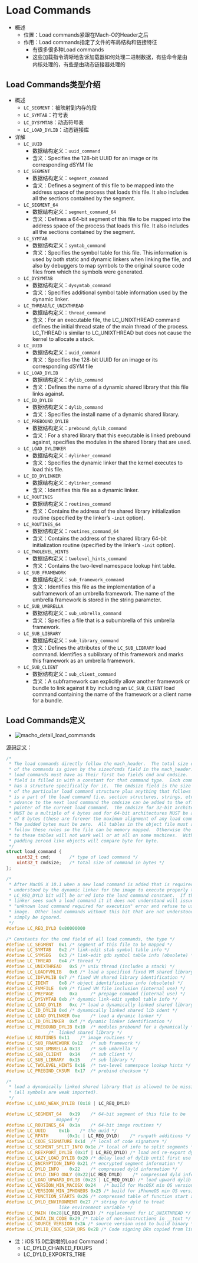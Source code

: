 # Load Commands

* 概述
  * 位置：Load commands紧跟在Mach-O的Header之后
  * 作用：Load commands指定了文件的布局结构和链接特征
    * 有很多很多种Load commands
    * 这些加载指令清晰地告诉加载器如何处理二进制数据，有些命令是由内核处理的，有些是由动态链接器处理的

## Load Commands类型介绍

* 概述
  * `LC_SEGMENT`：被映射到内存的段
  * `LC_SYMTAB`：符号表
  * `LC_DYSYMTAB`：动态符号表
  * `LC_LOAD_DYLIB`：动态链接库
* 详解
  * `LC_UUID`
    * 数据结构定义：`uuid_command`
    * 含义：Specifies the 128-bit UUID for an image or its corresponding dSYM file
  * `LC_SEGMENT`
    * 数据结构定义：`segment_command`
    * 含义：Defines a segment of this file to be mapped into the address space of the process that loads this file. It also includes all the sections contained by the segment.
  * `LC_SEGMENT_64`
    * 数据结构定义：`segment_command_64`
    * 含义：Defines a 64-bit segment of this file to be mapped into the address space of the process that loads this file. It also includes all the sections contained by the segment.
  * `LC_SYMTAB`
    * 数据结构定义：`symtab_command`
    * 含义：Specifies the symbol table for this file. This information is used by both static and dynamic linkers when linking the file, and also by debuggers to map symbols to the original source code files from which the symbols were generated.
  * `LC_DYSYMTAB`
    * 数据结构定义：`dysymtab_command`
    * 含义：Specifies additional symbol table information used by the dynamic linker.
  * `LC_THREAD`/`LC_UNIXTHREAD`
    * 数据结构定义：`thread_command`
    * 含义：For an executable file, the LC_UNIXTHREAD command defines the initial thread state of the main thread of the process. LC_THREAD is similar to LC_UNIXTHREAD but does not cause the kernel to allocate a stack.
  * `LC_UUID`
    * 数据结构定义：`uuid_command`
    * 含义：Specifies the 128-bit UUID for an image or its corresponding dSYM file
  * `LC_LOAD_DYLIB`
    * 数据结构定义：`dylib_command`
    * 含义：Defines the name of a dynamic shared library that this file links against.
  * `LC_ID_DYLIB`
    * 数据结构定义：`dylib_command`
    * 含义：Specifies the install name of a dynamic shared library.
  * `LC_PREBOUND_DYLIB`
    * 数据结构定义：`prebound_dylib_command`
    * 含义：For a shared library that this executable is linked prebound against, specifies the modules in the shared library that are used.
  * `LC_LOAD_DYLINKER`
    * 数据结构定义：`dylinker_command`
    * 含义：Specifies the dynamic linker that the kernel executes to load this file.
  * `LC_ID_DYLINKER`
    * 数据结构定义：`dylinker_command`
    * 含义：Identifies this file as a dynamic linker.
  * `LC_ROUTINES`
    * 数据结构定义：`routines_command`
    * 含义：Contains the address of the shared library initialization routine (specified by the linker’s `-init` option).
  * `LC_ROUTINES_64`
    * 数据结构定义：`routines_command_64`
    * 含义：Contains the address of the shared library 64-bit initialization routine (specified by the linker’s `-init` option).
  * `LC_TWOLEVEL_HINTS`
    * 数据结构定义：`twolevel_hints_command`
    * 含义：Contains the two-level namespace lookup hint table.
  * `LC_SUB_FRAMEWORK`
    * 数据结构定义：`sub_framework_command`
    * 含义：Identifies this file as the implementation of a subframework of an umbrella framework. The name of the umbrella framework is stored in the string parameter.
  * `LC_SUB_UMBRELLA`
    * 数据结构定义：`sub_umbrella_command`
    * 含义：Specifies a file that is a subumbrella of this umbrella framework.
  * `LC_SUB_LIBRARY`
    * 数据结构定义：`sub_library_command`
    * 含义：Defines the attributes of the `LC_SUB_LIBRARY` load command. Identifies a sublibrary of this framework and marks this framework as an umbrella framework.
  * `LC_SUB_CLIENT`
    * 数据结构定义：`sub_client_command`
    * 含义：A subframework can explicitly allow another framework or bundle to link against it by including an `LC_SUB_CLIENT` load command containing the name of the framework or a client name for a bundle.

## Load Commands定义

* ![macho_detail_load_commands](../../../assets/img/macho_detail_load_commands.png)

[源码定义](https://opensource.apple.com/source/xnu/xnu-2050.18.24/EXTERNAL_HEADERS/mach-o/loader.h)：

```c
/*
 * The load commands directly follow the mach_header.  The total size of all
 * of the commands is given by the sizeofcmds field in the mach_header.  All
 * load commands must have as their first two fields cmd and cmdsize.  The cmd
 * field is filled in with a constant for that command type.  Each command type
 * has a structure specifically for it.  The cmdsize field is the size in bytes
 * of the particular load command structure plus anything that follows it that
 * is a part of the load command (i.e. section structures, strings, etc.).  To
 * advance to the next load command the cmdsize can be added to the offset or
 * pointer of the current load command.  The cmdsize for 32-bit architectures
 * MUST be a multiple of 4 bytes and for 64-bit architectures MUST be a multiple
 * of 8 bytes (these are forever the maximum alignment of any load commands).
 * The padded bytes must be zero.  All tables in the object file must also
 * follow these rules so the file can be memory mapped.  Otherwise the pointers
 * to these tables will not work well or at all on some machines.  With all
 * padding zeroed like objects will compare byte for byte.
 */
struct load_command {
	uint32_t cmd;		/* type of load command */
	uint32_t cmdsize;	/* total size of command in bytes */
};

/*
 * After MacOS X 10.1 when a new load command is added that is required to be
 * understood by the dynamic linker for the image to execute properly the
 * LC_REQ_DYLD bit will be or'ed into the load command constant.  If the dynamic
 * linker sees such a load command it it does not understand will issue a
 * "unknown load command required for execution" error and refuse to use the
 * image.  Other load commands without this bit that are not understood will
 * simply be ignored.
 */
#define LC_REQ_DYLD 0x80000000

/* Constants for the cmd field of all load commands, the type */
#define	LC_SEGMENT	0x1	/* segment of this file to be mapped */
#define	LC_SYMTAB	0x2	/* link-edit stab symbol table info */
#define	LC_SYMSEG	0x3	/* link-edit gdb symbol table info (obsolete) */
#define	LC_THREAD	0x4	/* thread */
#define	LC_UNIXTHREAD	0x5	/* unix thread (includes a stack) */
#define	LC_LOADFVMLIB	0x6	/* load a specified fixed VM shared library */
#define	LC_IDFVMLIB	0x7	/* fixed VM shared library identification */
#define	LC_IDENT	0x8	/* object identification info (obsolete) */
#define LC_FVMFILE	0x9	/* fixed VM file inclusion (internal use) */
#define LC_PREPAGE      0xa     /* prepage command (internal use) */
#define	LC_DYSYMTAB	0xb	/* dynamic link-edit symbol table info */
#define	LC_LOAD_DYLIB	0xc	/* load a dynamically linked shared library */
#define	LC_ID_DYLIB	0xd	/* dynamically linked shared lib ident */
#define LC_LOAD_DYLINKER 0xe	/* load a dynamic linker */
#define LC_ID_DYLINKER	0xf	/* dynamic linker identification */
#define	LC_PREBOUND_DYLIB 0x10	/* modules prebound for a dynamically */
				/*  linked shared library */
#define	LC_ROUTINES	0x11	/* image routines */
#define	LC_SUB_FRAMEWORK 0x12	/* sub framework */
#define	LC_SUB_UMBRELLA 0x13	/* sub umbrella */
#define	LC_SUB_CLIENT	0x14	/* sub client */
#define	LC_SUB_LIBRARY  0x15	/* sub library */
#define	LC_TWOLEVEL_HINTS 0x16	/* two-level namespace lookup hints */
#define	LC_PREBIND_CKSUM  0x17	/* prebind checksum */

/*
 * load a dynamically linked shared library that is allowed to be missing
 * (all symbols are weak imported).
 */
#define	LC_LOAD_WEAK_DYLIB (0x18 | LC_REQ_DYLD)

#define	LC_SEGMENT_64	0x19	/* 64-bit segment of this file to be
				   mapped */
#define	LC_ROUTINES_64	0x1a	/* 64-bit image routines */
#define LC_UUID		0x1b	/* the uuid */
#define LC_RPATH       (0x1c | LC_REQ_DYLD)    /* runpath additions */
#define LC_CODE_SIGNATURE 0x1d	/* local of code signature */
#define LC_SEGMENT_SPLIT_INFO 0x1e /* local of info to split segments */
#define LC_REEXPORT_DYLIB (0x1f | LC_REQ_DYLD) /* load and re-export dylib */
#define	LC_LAZY_LOAD_DYLIB 0x20	/* delay load of dylib until first use */
#define	LC_ENCRYPTION_INFO 0x21	/* encrypted segment information */
#define	LC_DYLD_INFO 	0x22	/* compressed dyld information */
#define	LC_DYLD_INFO_ONLY (0x22|LC_REQ_DYLD)	/* compressed dyld information only */
#define	LC_LOAD_UPWARD_DYLIB (0x23 | LC_REQ_DYLD) /* load upward dylib */
#define LC_VERSION_MIN_MACOSX 0x24   /* build for MacOSX min OS version */
#define LC_VERSION_MIN_IPHONEOS 0x25 /* build for iPhoneOS min OS version */
#define LC_FUNCTION_STARTS 0x26 /* compressed table of function start addresses */
#define LC_DYLD_ENVIRONMENT 0x27 /* string for dyld to treat
				    like environment variable */
#define LC_MAIN (0x28|LC_REQ_DYLD) /* replacement for LC_UNIXTHREAD */
#define LC_DATA_IN_CODE 0x29 /* table of non-instructions in __text */
#define LC_SOURCE_VERSION 0x2A /* source version used to build binary */
#define LC_DYLIB_CODE_SIGN_DRS 0x2B /* Code signing DRs copied from linked dylibs */
```

* 注：iOS 15.0后新增的Load Command：
  * LC_DYLD_CHAINED_FIXUPS
  * LC_DYLD_EXPORTS_TRIE
